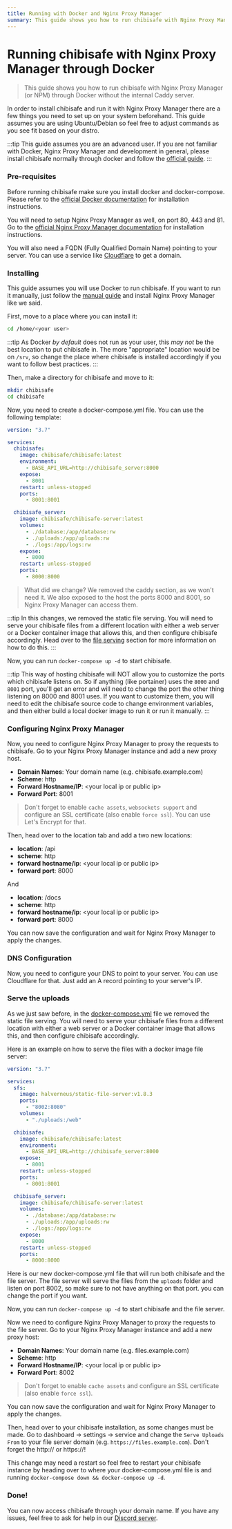 ```yaml
---
title: Running with Docker and Nginx Proxy Manager
summary: This guide shows you how to run chibisafe with Nginx Proxy Manager (or NPM) through Docker without the internal Caddy server.
---
```


# Running chibisafe with Nginx Proxy Manager through Docker
> This guide shows you how to run chibisafe with Nginx Proxy Manager (or NPM) through Docker without the internal Caddy server.

In order to install chibisafe and run it with Nginx Proxy Manager there are a few things you need to set up on your system beforehand. This guide assumes you are using Ubuntu/Debian so feel free to adjust commands as you see fit based on your distro.

:::tip
  This guide assumes you are an advanced user. If you are not familiar with Docker, Nginx Proxy Manager and development in general, please install chibisafe normally through docker and follow the [official guide](/docs/installation/running-with-docker).
:::

### Pre-requisites

Before running chibisafe make sure you install docker and docker-compose. Please refer to the [official Docker documentation](https://docs.docker.com/get-docker/) for installation instructions.

You will need to setup Nginx Proxy Manager as well, on port 80, 443 and 81. Go to the [official Nginx Proxy Manager documentation](https://nginxproxymanager.com/guide/#quick-setup) for installation instructions.

You will also need a FQDN (Fully Qualified Domain Name) pointing to your server. You can use a service like [Cloudflare](https://www.cloudflare.com/) to get a domain.

### Installing

This guide assumes you will use Docker to run chibisafe. If you want to run it manually, just follow the [manual guide](/docs/installation/running-manually) and install Nginx Proxy Manager like we said.

First, move to a place where you can install it:

```bash
cd /home/<your user>
```

:::tip
  As Docker *by default* does not run as your user, this *may not* be the best location to put chibisafe in.
  The more "appropriate" location would be on `/srv`, so change the place where chibisafe is installed accordingly if you want to follow best practices.
:::

Then, make a directory for chibisafe and move to it:

```bash
mkdir chibisafe
cd chibisafe
```

Now, you need to create a docker-compose.yml file. You can use the following template:

```yaml
version: "3.7"

services:
  chibisafe:
    image: chibisafe/chibisafe:latest
    environment:
      - BASE_API_URL=http://chibisafe_server:8000
    expose:
      - 8001
    restart: unless-stopped
    ports:
      - 8001:8001

  chibisafe_server:
    image: chibisafe/chibisafe-server:latest
    volumes:
      - ./database:/app/database:rw
      - ./uploads:/app/uploads:rw
      - ./logs:/app/logs:rw
    expose:
      - 8000
    restart: unless-stopped
    ports:
      - 8000:8000
```

> What did we change?
> We removed the caddy section, as we won't need it. We also exposed to the host the ports 8000 and 8001, so Nginx Proxy Manager can access them.

:::tip
  In this changes, we removed the static file serving. You will need to serve your chibisafe files from a different location with either a web server or a Docker container image that allows this, and then configure chibisafe accordingly.
  Head over to the [file serving](#serve-the-uploads) section for more information on how to do this.
:::

Now, you can run `docker-compose up -d` to start chibisafe.

:::tip
  This way of hosting chibisafe will NOT allow you to customize the ports which chibisafe listens on. So if anything (like portainer) uses the `8000` and `8001` port, you'll get an error and will need to change the port the other thing listening on 8000 and 8001 uses.
  If you want to customize them, you will need to edit the chibisafe source code to change environment variables, and then either build a local docker image to run it or run it manually.
:::

### Configuring Nginx Proxy Manager

Now, you need to configure Nginx Proxy Manager to proxy the requests to chibisafe. Go to your Nginx Proxy Manager instance and add a new proxy host.

- **Domain Names**: Your domain name (e.g. chibisafe.example.com)
- **Scheme**: http
- **Forward Hostname/IP**: \<your local ip or public ip\>
- **Forward Port**: 8001

> Don't forget to enable `cache assets`, `websockets support` and configure an SSL certificate (also enable `force ssl`). You can use Let's Encrypt for that.

Then, head over to the location tab and add a two new locations:

- **location**: /api
- **scheme**: http
- **forward hostname/ip**: \<your local ip or public ip\>
- **forward port**: 8000

And

- **location**: /docs
- **scheme**: http
- **forward hostname/ip**: \<your local ip or public ip\>
- **forward port**: 8000

You can now save the configuration and wait for Nginx Proxy Manager to apply the changes.

### DNS Configuration

Now, you need to configure your DNS to point to your server. You can use Cloudflare for that. Just add an A record pointing to your server's IP.

### Serve the uploads

As we just saw before, in the [docker-compose.yml](#installing) file we removed the static file serving. You will need to serve your chibisafe files from a different location with either a web server or a Docker container image that allows this, and then configure chibisafe accordingly.

Here is an example on how to serve the files with a docker image file server:

```yaml
version: "3.7"

services:
  sfs:
    image: halverneus/static-file-server:v1.8.3
    ports:
      - "8002:8080"
    volumes:
      - "./uploads:/web"

  chibisafe:
    image: chibisafe/chibisafe:latest
    environment:
      - BASE_API_URL=http://chibisafe_server:8000
    expose:
      - 8001
    restart: unless-stopped
    ports:
      - 8001:8001

  chibisafe_server:
    image: chibisafe/chibisafe-server:latest
    volumes:
      - ./database:/app/database:rw
      - ./uploads:/app/uploads:rw
      - ./logs:/app/logs:rw
    expose:
      - 8000
    restart: unless-stopped
    ports:
      - 8000:8000
```

Here is our new docker-compose.yml file that will run both chibisafe and the file server. The file server will serve the files from the `uploads` folder and listen on port 8002, so make sure to not have anything on that port. you can change the port if you want.

Now, you can run `docker-compose up -d` to start chibisafe and the file server.

Now we need to configure Nginx Proxy Manager to proxy the requests to the file server. Go to your Nginx Proxy Manager instance and add a new proxy host:

- **Domain Names**: Your domain name (e.g. files.example.com)
- **Scheme**: http
- **Forward Hostname/IP**: \<your local ip or public ip\>
- **Forward Port**: 8002

> Don't forget to enable `cache assets` and configure an SSL certificate (also enable `force ssl`).

You can now save the configuration and wait for Nginx Proxy Manager to apply the changes.

Then, head over to your chibisafe installation, as some changes must be made. Go to dashboard -> settings -> service and change the `Serve Uploads From` to your file server domain (e.g. `https://files.example.com`). Don't forget the http:// or https://!

This change may need a restart so feel free to restart your chibisafe instance by heading over to where your docker-compose.yml file is and running `docker-compose down && docker-compose up -d`.

### Done!

You can now access chibisafe through your domain name. If you have any issues, feel free to ask for help in our [Discord server](https://discord.gg/5g6vgwn).
